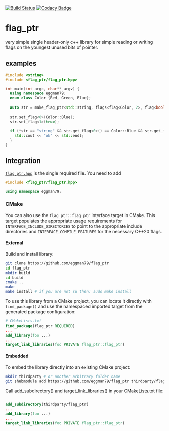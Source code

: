 [![Build Status](https://travis-ci.com/eggman79/flag_ptr.svg?branch=main)](https://travis-ci.com/eggman79/flag_ptr)
[![Codacy Badge](https://app.codacy.com/project/badge/Grade/d1942e0dcae448959c9a7bc0da909d26)](https://www.codacy.com/gh/eggman79/flag_ptr/dashboard?utm_source=github.com&amp;utm_medium=referral&amp;utm_content=eggman79/flag_ptr&amp;utm_campaign=Badge_Grade)
# flag_ptr
very simple single header-only c++ library for simple reading or writing flags on the youngest unused bits of pointer.

## examples
```C++
#include <string>
#include <flag_ptr/flag_ptr.hpp>

int main(int argc, char** argv) {
  using namespace eggman79;
  enum class Color {Red, Green, Blue};
  
  auto str = make_flag_ptr<std::string, flags<flag<Color, 2>, flag<bool, 1>>>("string");
  
  str.set_flag<0>(Color::Blue);
  str.set_flag<1>(true);
  
  if (*str == "string" && str.get_flag<0>() == Color::Blue && str.get_flag<1>()) {
    std::cout << "ok" << std::endl;
  }
}
```

## Integration

[`flag_ptr.hpp`](https://github.com/eggman79/flag_ptr/blob/main/include/flag_ptr/flag_ptr.hpp) is the single required file. You need to add

```cpp
#include <flag_ptr/flag_ptr.hpp>

using namespace eggman79;
```

### CMake

You can also use the `flag_ptr::flag_ptr` interface target in CMake.  This target populates the appropriate usage requirements for `INTERFACE_INCLUDE_DIRECTORIES` to point to the appropriate include directories and `INTERFACE_COMPILE_FEATURES` for the necessary C++20 flags.

#### External
Build and install library:

```bash
git clone https://github.com/eggman79/flag_ptr
cd flag_ptr
mkdir build
cd build
cmake ..
make 
make install # if you are not su then: sudo make install
```

To use this library from a CMake project, you can locate it directly with `find_package()` and use the namespaced imported target from the generated package configuration:

```cmake
# CMakeLists.txt
find_package(flag_ptr REQUIRED)
...
add_library(foo ...)
...
target_link_libraries(foo PRIVATE flag_ptr::flag_ptr)
```


#### Embedded

To embed the library directly into an existing CMake project:

```bash
mkdir thirdparty # or another arbitrary folder name
git shubmodule add https://github.com/eggman79/flag_ptr thirdparty/flag_ptr

```
Call add_subdirectory() and target_link_libraries() in your CMakeLists.txt file:

```cmake

add_subdirectory(thirdparty/flag_ptr)
...
add_library(foo ...)
...
target_link_libraries(foo PRIVATE flag_ptr::flag_ptr)
```

